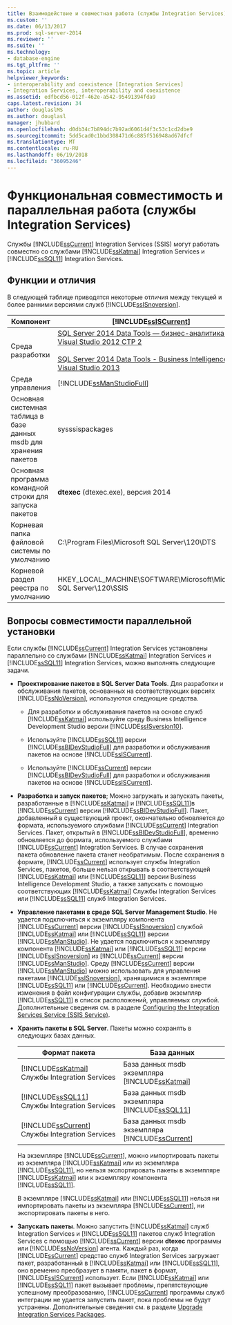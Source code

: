 ```yaml
---
title: Взаимодействие и совместная работа (службы Integration Services) | Документы Microsoft
ms.custom: ''
ms.date: 06/13/2017
ms.prod: sql-server-2014
ms.reviewer: ''
ms.suite: ''
ms.technology:
- database-engine
ms.tgt_pltfrm: ''
ms.topic: article
helpviewer_keywords:
- interoperability and coexistence [Integration Services]
- Integration Services, interoperability and coexistence
ms.assetid: edfbcd56-012f-462e-a542-95491394fda9
caps.latest.revision: 34
author: douglaslMS
ms.author: douglasl
manager: jhubbard
ms.openlocfilehash: d0db34c7b894dc7b92ad6061d4f3c53c1cd2dbe9
ms.sourcegitcommit: 5dd5cad0c1bbd308471d6c885f516948ad67dfcf
ms.translationtype: MT
ms.contentlocale: ru-RU
ms.lasthandoff: 06/19/2018
ms.locfileid: "36095246"
---
```

# <a name="interoperability-and-coexistence-integration-services"></a>Функциональная совместимость и параллельная работа (службы Integration Services)
  Службы [!INCLUDE[ssCurrent](../../includes/sscurrent-md.md)] Integration Services (SSIS) могут работать совместно со службами [!INCLUDE[ssKatmai](../../includes/sskatmai-md.md)] Integration Services и [!INCLUDE[ssSQL11](../../includes/sssql11-md.md)] Integration Services.  
  
## <a name="features-and-differences"></a>Функции и отличия  
 В следующей таблице приводятся некоторые отличия между текущей и более ранними версиями служб [!INCLUDE[ssISnoversion](../../includes/ssisnoversion-md.md)].  
  
|Компонент|[!INCLUDE[ssISCurrent](../../includes/ssiscurrent-md.md)]|[!INCLUDE[ssISversion11](../../includes/ssisversion11-md.md)]|[!INCLUDE[ssISversion10](../../includes/ssisversion10-md.md)]|  
|-------------|-------------------------------|---------------------------------|---------------------------------|  
|Среда разработки|[SQL Server 2014 Data Tools — бизнес-аналитика для Visual Studio 2012 CTP 2](http://www.microsoft.com/download/details.aspx?id=40736)<br /><br /> [SQL Server 2014 Data Tools - Business Intelligence для Visual Studio 2013](http://www.microsoft.com/download/details.aspx?id=42313)|[SQL Server Data Tools для Visual Studio 2010](http://msdn.microsoft.com/library/hh500335\(v=vs.103\).aspx)<br /><br /> [SQL Server Data Tools — бизнес-аналитика для Visual Studio 2012](http://www.microsoft.com/download/details.aspx?id=36843)|Business Intelligence Development Studio ([!INCLUDE[msCoName](../../includes/msconame-md.md)] [!INCLUDE[vsOrcas](../../includes/vsorcas-md.md)])|  
|Среда управления|[!INCLUDE[ssManStudioFull](../../includes/ssmanstudiofull-md.md)]|[!INCLUDE[ssManStudioFull](../../includes/ssmanstudiofull-md.md)]|[!INCLUDE[ssManStudioFull](../../includes/ssmanstudiofull-md.md)]|  
|Основная системная таблица в базе данных msdb для хранения пакетов|sysssispackages|sysssispackages|sysssispackages|  
|Основная программа командной строки для запуска пакетов|**dtexec** (dtexec.exe), версия 2014|**dtexec** (dtexec.exe), версия 2012|**dtexec** (dtexec.exe), версия 2008|  
|Корневая папка файловой системы по умолчанию|C:\Program Files\Microsoft SQL Server\120\DTS|C:\Program Files\Microsoft SQL Server\110\DTS|C:\Program Files\Microsoft SQL Server\100\DTS|  
|Корневой раздел реестра по умолчанию|HKEY_LOCAL_MACHINE\SOFTWARE\Microsoft\Microsoft SQL Server\120\SSIS|HKEY_LOCAL_MACHINE\SOFTWARE\Microsoft\Microsoft SQL Server\110\SSIS|HKEY_LOCAL_MACHINE\SOFTWARE\Microsoft\Microsoft SQL Server\100\SSIS|  
  
## <a name="side-by-side-compatibility-issues"></a>Вопросы совместимости параллельной установки  
 Если службы [!INCLUDE[ssCurrent](../../includes/sscurrent-md.md)] Integration Services установлены параллельно со службами [!INCLUDE[ssKatmai](../../includes/sskatmai-md.md)] Integration Services и [!INCLUDE[ssSQL11](../../includes/sssql11-md.md)] Integration Services, можно выполнять следующие задачи.  
  
-   **Проектирование пакетов в SQL Server Data Tools**. Для разработки и обслуживания пакетов, основанных на соответствующих версиях [!INCLUDE[ssNoVersion](../../includes/ssnoversion-md.md)], используются следующие средства.  
  
    -   Для разработки и обслуживания пакетов на основе служб [!INCLUDE[ssKatmai](../../includes/sskatmai-md.md)] используйте среду Business Intelligence Development Studio версии [!INCLUDE[ssISversion10](../../includes/ssisversion10-md.md)].  
  
    -   Используйте [!INCLUDE[ssSQL11](../../includes/sssql11-md.md)] версии [!INCLUDE[ssBIDevStudioFull](../../includes/ssbidevstudiofull-md.md)] для разработки и обслуживания пакетов на основе [!INCLUDE[ssISCurrent](../../includes/ssiscurrent-md.md)].  
  
    -   Используйте [!INCLUDE[ssCurrent](../../includes/sscurrent-md.md)] версии [!INCLUDE[ssBIDevStudioFull](../../includes/ssbidevstudiofull-md.md)] для разработки и обслуживания пакетов на основе [!INCLUDE[ssISCurrent](../../includes/ssiscurrent-md.md)].  
  
-   **Разработка и запуск пакетов**; Можно загружать и запускать пакеты, разработанные в [!INCLUDE[ssKatmai](../../includes/sskatmai-md.md)] и [!INCLUDE[ssSQL11](../../includes/sssql11-md.md)]в [!INCLUDE[ssCurrent](../../includes/sscurrent-md.md)] версии [!INCLUDE[ssBIDevStudioFull](../../includes/ssbidevstudiofull-md.md)]. Пакет, добавленный в существующий проект, окончательно обновляется до формата, используемого службами [!INCLUDE[ssCurrent](../../includes/sscurrent-md.md)] Integration Services. Пакет, открытый в [!INCLUDE[ssBIDevStudioFull](../../includes/ssbidevstudiofull-md.md)], временно обновляется до формата, используемого службами [!INCLUDE[ssCurrent](../../includes/sscurrent-md.md)] Integration Services. В случае сохранения пакета обновление пакета станет необратимым. После сохранения в формате, [!INCLUDE[ssCurrent](../../includes/sscurrent-md.md)] использует службы Integration Services, пакетов, больше нельзя открывать в соответствующей [!INCLUDE[ssKatmai](../../includes/sskatmai-md.md)] или [!INCLUDE[ssSQL11](../../includes/sssql11-md.md)] версии Business Intelligence Development Studio, а также запускать с помощью соответствующих [!INCLUDE[ssKatmai](../../includes/sskatmai-md.md)] Службы Integration Services или [!INCLUDE[ssSQL11](../../includes/sssql11-md.md)] служб Integration Services.  
  
-   **Управление пакетами в среде SQL Server Management Studio**. Не удается подключиться к экземпляру компонента [!INCLUDE[ssCurrent](../../includes/sscurrent-md.md)] версии [!INCLUDE[ssISnoversion](../../includes/ssisnoversion-md.md)] службой [!INCLUDE[ssKatmai](../../includes/sskatmai-md.md)] или [!INCLUDE[ssSQL11](../../includes/sssql11-md.md)] версии [!INCLUDE[ssManStudio](../../includes/ssmanstudio-md.md)]. Не удается подключиться к экземпляру компонента [!INCLUDE[ssKatmai](../../includes/sskatmai-md.md)] или [!INCLUDE[ssSQL11](../../includes/sssql11-md.md)] версии [!INCLUDE[ssISnoversion](../../includes/ssisnoversion-md.md)] из [!INCLUDE[ssCurrent](../../includes/sscurrent-md.md)] версии [!INCLUDE[ssManStudio](../../includes/ssmanstudio-md.md)]. Среду [!INCLUDE[ssCurrent](../../includes/sscurrent-md.md)] версии [!INCLUDE[ssManStudio](../../includes/ssmanstudio-md.md)] можно использовать для управления пакетами [!INCLUDE[ssISnoversion](../../includes/ssisnoversion-md.md)], хранящимися в экземпляре [!INCLUDE[ssSQL11](../../includes/sssql11-md.md)] или [!INCLUDE[ssCurrent](../../includes/sscurrent-md.md)]. Необходимо внести изменения в файл конфигурации службы, добавив экземпляр [!INCLUDE[ssSQL11](../../includes/sssql11-md.md)] в список расположений, управляемых службой. Дополнительные сведения см. в разделе [Configuring the Integration Services Service &#40;SSIS Service&#41;](../service/integration-services-service-ssis-service.md).  
  
-   **Хранить пакеты в SQL Server**. Пакеты можно сохранять в следующих базах данных.  
  
    |Формат пакета|База данных|  
    |--------------------|--------------|  
    |[!INCLUDE[ssKatmai](../../includes/sskatmai-md.md)] Службы Integration Services|База данных msdb экземпляра [!INCLUDE[ssKatmai](../../includes/sskatmai-md.md)]|  
    |[!INCLUDE[ssSQL11](../../includes/sssql11-md.md)] Службы Integration Services|База данных msdb экземпляра [!INCLUDE[ssSQL11](../../includes/sssql11-md.md)]|  
    |[!INCLUDE[ssCurrent](../../includes/sscurrent-md.md)] Службы Integration Services|База данных msdb экземпляра [!INCLUDE[ssCurrent](../../includes/sscurrent-md.md)]|  
  
     На экземпляре [!INCLUDE[ssCurrent](../../includes/sscurrent-md.md)], можно импортировать пакеты из экземпляра [!INCLUDE[ssKatmai](../../includes/sskatmai-md.md)] или из экземпляра [!INCLUDE[ssSQL11](../../includes/sssql11-md.md)], но нельзя экспортировать пакеты в экземпляре [!INCLUDE[ssKatmai](../../includes/sskatmai-md.md)] или к экземпляру компонента [!INCLUDE[ssSQL11](../../includes/sssql11-md.md)].  
  
     В экземпляре [!INCLUDE[ssKatmai](../../includes/sskatmai-md.md)] или [!INCLUDE[ssSQL11](../../includes/sssql11-md.md)] нельзя ни импортировать пакеты из экземпляра [!INCLUDE[ssCurrent](../../includes/sscurrent-md.md)], ни экспортировать пакеты в него.  
  
-   **Запускать пакеты**. Можно запустить [!INCLUDE[ssKatmai](../../includes/sskatmai-md.md)] служб Integration Services и [!INCLUDE[ssSQL11](../../includes/sssql11-md.md)] пакетов служб Integration Services с помощью [!INCLUDE[ssCurrent](../../includes/sscurrent-md.md)] версии **dtexec** программы или [!INCLUDE[ssNoVersion](../../includes/ssnoversion-md.md)] агента. Каждый раз, когда [!INCLUDE[ssCurrent](../../includes/sscurrent-md.md)] средство служб Integration Services загружает пакет, разработанный в [!INCLUDE[ssKatmai](../../includes/sskatmai-md.md)] или [!INCLUDE[ssSQL11](../../includes/sssql11-md.md)], оно временно преобразует в памяти, пакет в формат, [!INCLUDE[ssISCurrent](../../includes/ssiscurrent-md.md)] использует. Если [!INCLUDE[ssKatmai](../../includes/sskatmai-md.md)] или [!INCLUDE[ssSQL11](../../includes/sssql11-md.md)] пакет вызывает проблемы, препятствующие успешному преобразованию, [!INCLUDE[ssCurrent](../../includes/sscurrent-md.md)] программы служб интеграции не удается запустить пакет, пока проблемы не будут устранены. Дополнительные сведения см. в разделе [Upgrade Integration Services Packages](upgrade-integration-services-packages.md).  
  
  